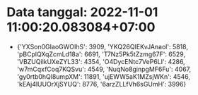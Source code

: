 # Data tanggal: 2022-11-01 11:00:20.083084+07:00

* {'YXSon0GIaoGWOIhS': 3909, 'YKQ26QIEKvJAnaol': 5818, 'pBCplQXqZcmLd18a': 6691, 'T7Nz5Pk5tZzmg67F': 6529, 'VBZUQilkUXeZYL33': 4354, 'O4DycENtc7VeP6LI': 4286, 'w7mCqxfCoq7KQSvu': 4549, 'NuqNo8ginpgMF6Fu': 4067, 'gy0rtb0hQl8umpXM': 11891, 'ujEWW5aK1MZsjWKn': 4546, 'kEAj4lUUOrXjSYUQ': 8776, '6arzZLLfVh6sGUmH': 3996}

